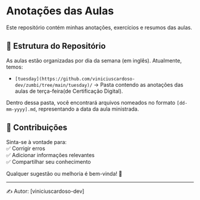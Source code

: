 # Anotações das Aulas

Este repositório contém minhas anotações, exercícios e resumos das aulas.  

## 📂 Estrutura do Repositório  

As aulas estão organizadas por dia da semana (em inglês). Atualmente, temos:  

- `[tuesday](https://github.com/viniciuscardoso-dev/zumbi/tree/main/tuesday)/` → Pasta contendo as anotações das aulas de terça-feira(de Certificação Digital).  

Dentro dessa pasta, você encontrará arquivos nomeados no formato `[dd-mm-yyyy].md`, representando a data da aula ministrada.  

## 📝 Contribuições  

Sinta-se à vontade para:  
✅ Corrigir erros  
✅ Adicionar informações relevantes  
✅ Compartilhar seu conhecimento  

Qualquer sugestão ou melhoria é bem-vinda! 🚀  

---  
✍️ Autor: [viniciuscardoso-dev]  

